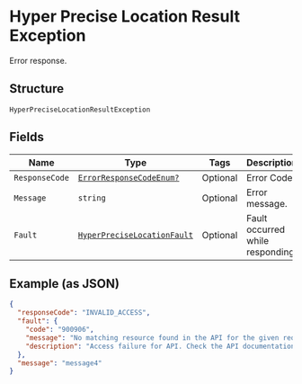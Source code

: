 
# Hyper Precise Location Result Exception

Error response.

## Structure

`HyperPreciseLocationResultException`

## Fields

| Name | Type | Tags | Description |
|  --- | --- | --- | --- |
| `ResponseCode` | [`ErrorResponseCodeEnum?`](../../doc/models/error-response-code-enum.md) | Optional | Error Code. |
| `Message` | `string` | Optional | Error message. |
| `Fault` | [`HyperPreciseLocationFault`](../../doc/models/hyper-precise-location-fault.md) | Optional | Fault occurred while responding. |

## Example (as JSON)

```json
{
  "responseCode": "INVALID_ACCESS",
  "fault": {
    "code": "900906",
    "message": "No matching resource found in the API for the given request",
    "description": "Access failure for API. Check the API documentation and add a proper REST resource path to the invocation URL."
  },
  "message": "message4"
}
```

